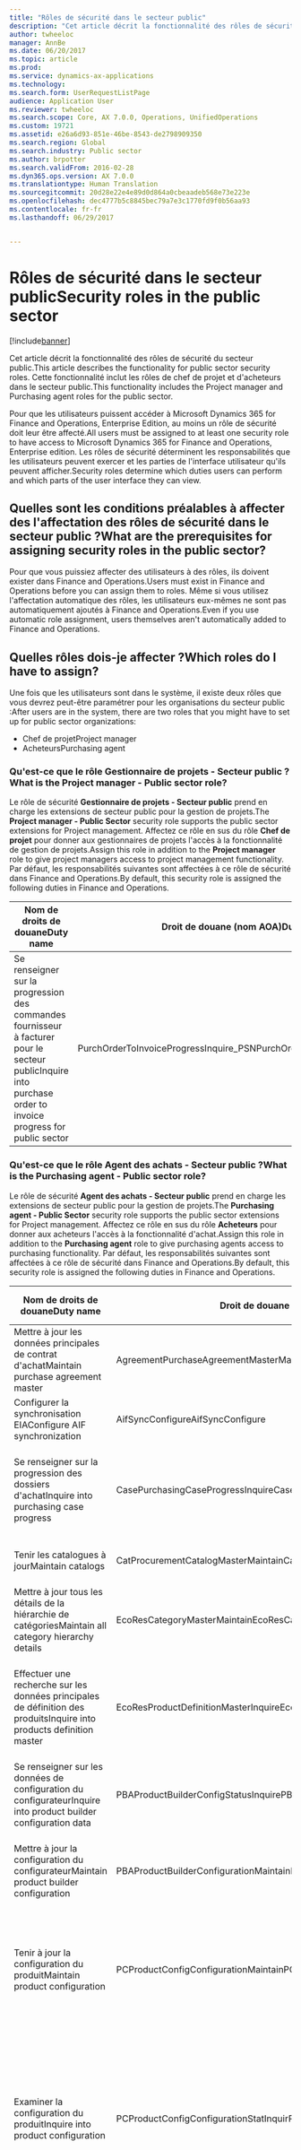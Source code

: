 ```yaml
---
title: "Rôles de sécurité dans le secteur public"
description: "Cet article décrit la fonctionnalité des rôles de sécurité du secteur public. Cette fonctionnalité inclut les rôles de chef de projet et d'acheteurs dans le secteur public."
author: twheeloc
manager: AnnBe
ms.date: 06/20/2017
ms.topic: article
ms.prod: 
ms.service: dynamics-ax-applications
ms.technology: 
ms.search.form: UserRequestListPage
audience: Application User
ms.reviewer: twheeloc
ms.search.scope: Core, AX 7.0.0, Operations, UnifiedOperations
ms.custom: 19721
ms.assetid: e26a6d93-851e-46be-8543-de2798909350
ms.search.region: Global
ms.search.industry: Public sector
ms.author: brpotter
ms.search.validFrom: 2016-02-28
ms.dyn365.ops.version: AX 7.0.0
ms.translationtype: Human Translation
ms.sourcegitcommit: 20d28e22e4e89d0d864a0cbeaadeb568e73e223e
ms.openlocfilehash: dec4777b5c8845bec79a7e3c1770fd9f0b56aa93
ms.contentlocale: fr-fr
ms.lasthandoff: 06/29/2017


---
```


# <a name="security-roles-in-the-public-sector"></a><span data-ttu-id="008be-104">Rôles de sécurité dans le secteur public</span><span class="sxs-lookup"><span data-stu-id="008be-104">Security roles in the public sector</span></span>

[!include[banner](../includes/banner.md)]


<span data-ttu-id="008be-105">Cet article décrit la fonctionnalité des rôles de sécurité du secteur public.</span><span class="sxs-lookup"><span data-stu-id="008be-105">This article describes the functionality for public sector security roles.</span></span> <span data-ttu-id="008be-106">Cette fonctionnalité inclut les rôles de chef de projet et d'acheteurs dans le secteur public.</span><span class="sxs-lookup"><span data-stu-id="008be-106">This functionality includes the Project manager and Purchasing agent roles for the public sector.</span></span>

<span data-ttu-id="008be-107">Pour que les utilisateurs puissent accéder à Microsoft Dynamics 365 for Finance and Operations, Enterprise Edition, au moins un rôle de sécurité doit leur être affecté.</span><span class="sxs-lookup"><span data-stu-id="008be-107">All users must be assigned to at least one security role to have access to Microsoft Dynamics 365 for Finance and Operations, Enterprise edition.</span></span> <span data-ttu-id="008be-108">Les rôles de sécurité déterminent les responsabilités que les utilisateurs peuvent exercer et les parties de l'interface utilisateur qu'ils peuvent afficher.</span><span class="sxs-lookup"><span data-stu-id="008be-108">Security roles determine which duties users can perform and which parts of the user interface they can view.</span></span>

## <a name="what-are-the-prerequisites-for-assigning-security-roles-in-the-public-sector"></a><span data-ttu-id="008be-109">Quelles sont les conditions préalables à affecter des l'affectation des rôles de sécurité dans le secteur public ?</span><span class="sxs-lookup"><span data-stu-id="008be-109">What are the prerequisites for assigning security roles in the public sector?</span></span>
<span data-ttu-id="008be-110">Pour que vous puissiez affecter des utilisateurs à des rôles, ils doivent exister dans Finance and Operations.</span><span class="sxs-lookup"><span data-stu-id="008be-110">Users must exist in Finance and Operations before you can assign them to roles.</span></span> <span data-ttu-id="008be-111">Même si vous utilisez l'affectation automatique des rôles, les utilisateurs eux-mêmes ne sont pas automatiquement ajoutés à Finance and Operations.</span><span class="sxs-lookup"><span data-stu-id="008be-111">Even if you use automatic role assignment, users themselves aren't automatically added to Finance and Operations.</span></span>

## <a name="which-roles-do-i-have-to-assign"></a><span data-ttu-id="008be-112">Quelles rôles dois-je affecter ?</span><span class="sxs-lookup"><span data-stu-id="008be-112">Which roles do I have to assign?</span></span>
<span data-ttu-id="008be-113">Une fois que les utilisateurs sont dans le système, il existe deux rôles que vous devrez peut-être paramétrer pour les organisations du secteur public :</span><span class="sxs-lookup"><span data-stu-id="008be-113">After users are in the system, there are two roles that you might have to set up for public sector organizations:</span></span>

-   <span data-ttu-id="008be-114">Chef de projet</span><span class="sxs-lookup"><span data-stu-id="008be-114">Project manager</span></span>
-   <span data-ttu-id="008be-115">Acheteurs</span><span class="sxs-lookup"><span data-stu-id="008be-115">Purchasing agent</span></span>

### <a name="what-is-the-project-manager---public-sector-role"></a><span data-ttu-id="008be-116">Qu'est-ce que le rôle Gestionnaire de projets - Secteur public ?</span><span class="sxs-lookup"><span data-stu-id="008be-116">What is the Project manager - Public sector role?</span></span>

<span data-ttu-id="008be-117">Le rôle de sécurité **Gestionnaire de projets - Secteur public** prend en charge les extensions de secteur public pour la gestion de projets.</span><span class="sxs-lookup"><span data-stu-id="008be-117">The **Project manager - Public Sector** security role supports the public sector extensions for Project management.</span></span> <span data-ttu-id="008be-118">Affectez ce rôle en sus du rôle **Chef de projet** pour donner aux gestionnaires de projets l'accès à la fonctionnalité de gestion de projets.</span><span class="sxs-lookup"><span data-stu-id="008be-118">Assign this role in addition to the **Project manager** role to give project managers access to project management functionality.</span></span> <span data-ttu-id="008be-119">Par défaut, les responsabilités suivantes sont affectées à ce rôle de sécurité dans Finance and Operations.</span><span class="sxs-lookup"><span data-stu-id="008be-119">By default, this security role is assigned the following duties in Finance and Operations.</span></span>

| <span data-ttu-id="008be-120">Nom de droits de douane</span><span class="sxs-lookup"><span data-stu-id="008be-120">Duty name</span></span>                                                         | <span data-ttu-id="008be-121">Droit de douane (nom AOA)</span><span class="sxs-lookup"><span data-stu-id="008be-121">Duty AOT name</span></span>                           | <span data-ttu-id="008be-122">Description du droit</span><span class="sxs-lookup"><span data-stu-id="008be-122">Duty description</span></span>                                                                |
|-------------------------------------------------------------------|-----------------------------------------|---------------------------------------------------------------------------------|
| <span data-ttu-id="008be-123">Se renseigner sur la progression des commandes fournisseur à facturer pour le secteur public</span><span class="sxs-lookup"><span data-stu-id="008be-123">Inquire into purchase order to invoice progress for public sector</span></span> | <span data-ttu-id="008be-124">PurchOrderToInvoiceProgressInquire\_PSN</span><span class="sxs-lookup"><span data-stu-id="008be-124">PurchOrderToInvoiceProgressInquire\_PSN</span></span> | <span data-ttu-id="008be-125">Répondre aux demandes de renseignements sur le statut du processus « de la commande fournisseur à la facture ».</span><span class="sxs-lookup"><span data-stu-id="008be-125">Respond to inquiries about the status of the purchase order–to–invoice process.</span></span> |

### <a name="what-is-the-purchasing-agent---public-sector-role"></a><span data-ttu-id="008be-126">Qu'est-ce que le rôle Agent des achats - Secteur public ?</span><span class="sxs-lookup"><span data-stu-id="008be-126">What is the Purchasing agent - Public sector role?</span></span>

<span data-ttu-id="008be-127">Le rôle de sécurité **Agent des achats - Secteur public** prend en charge les extensions de secteur public pour la gestion de projets.</span><span class="sxs-lookup"><span data-stu-id="008be-127">The **Purchasing agent - Public Sector** security role supports the public sector extensions for Project management.</span></span> <span data-ttu-id="008be-128">Affectez ce rôle en sus du rôle **Acheteurs** pour donner aux acheteurs l'accès à la fonctionnalité d'achat.</span><span class="sxs-lookup"><span data-stu-id="008be-128">Assign this role in addition to the **Purchasing agent** role to give purchasing agents access to purchasing functionality.</span></span> <span data-ttu-id="008be-129">Par défaut, les responsabilités suivantes sont affectées à ce rôle de sécurité dans Finance and Operations.</span><span class="sxs-lookup"><span data-stu-id="008be-129">By default, this security role is assigned the following duties in Finance and Operations.</span></span>

| <span data-ttu-id="008be-130">Nom de droits de douane</span><span class="sxs-lookup"><span data-stu-id="008be-130">Duty name</span></span>                                                       | <span data-ttu-id="008be-131">Droit de douane (nom AOA)</span><span class="sxs-lookup"><span data-stu-id="008be-131">Duty AOT name</span></span>                            | <span data-ttu-id="008be-132">Description du droit</span><span class="sxs-lookup"><span data-stu-id="008be-132">Duty description</span></span>                                                                                        |
|-----------------------------------------------------------------|------------------------------------------|---------------------------------------------------------------------------------------------------------|
| <span data-ttu-id="008be-133">Mettre à jour les données principales de contrat d'achat</span><span class="sxs-lookup"><span data-stu-id="008be-133">Maintain purchase agreement master</span></span>                              | <span data-ttu-id="008be-134">AgreementPurchaseAgreementMasterMaintain</span><span class="sxs-lookup"><span data-stu-id="008be-134">AgreementPurchaseAgreementMasterMaintain</span></span> | <span data-ttu-id="008be-135">Mettre à jour les détails de contrats d'achat.</span><span class="sxs-lookup"><span data-stu-id="008be-135">Maintain the details of purchase agreements.</span></span>                                                            |
| <span data-ttu-id="008be-136">Configurer la synchronisation EIA</span><span class="sxs-lookup"><span data-stu-id="008be-136">Configure AIF synchronization</span></span>                                   | <span data-ttu-id="008be-137">AifSyncConfigure</span><span class="sxs-lookup"><span data-stu-id="008be-137">AifSyncConfigure</span></span>                         | <span data-ttu-id="008be-138">Spécifier des filtres sur les ports.</span><span class="sxs-lookup"><span data-stu-id="008be-138">Specify filters on ports.</span></span>                                                                               |
| <span data-ttu-id="008be-139">Se renseigner sur la progression des dossiers d'achat</span><span class="sxs-lookup"><span data-stu-id="008be-139">Inquire into purchasing case progress</span></span>                           | <span data-ttu-id="008be-140">CasePurchasingCaseProgressInquire</span><span class="sxs-lookup"><span data-stu-id="008be-140">CasePurchasingCaseProgressInquire</span></span>        | <span data-ttu-id="008be-141">Répondre aux demandes de renseignements sur le statut des dossiers d'achat.</span><span class="sxs-lookup"><span data-stu-id="008be-141">Respond to inquiries about the status of purchasing cases.</span></span>                                              |
| <span data-ttu-id="008be-142">Tenir les catalogues à jour</span><span class="sxs-lookup"><span data-stu-id="008be-142">Maintain catalogs</span></span>                                               | <span data-ttu-id="008be-143">CatProcurementCatalogMasterMaintain</span><span class="sxs-lookup"><span data-stu-id="008be-143">CatProcurementCatalogMasterMaintain</span></span>      | <span data-ttu-id="008be-144">Mettre à jour tous les types de catalogues.</span><span class="sxs-lookup"><span data-stu-id="008be-144">Maintain all types of catalogs.</span></span>                                                                         |
| <span data-ttu-id="008be-145">Mettre à jour tous les détails de la hiérarchie de catégories</span><span class="sxs-lookup"><span data-stu-id="008be-145">Maintain all category hierarchy details</span></span>                         | <span data-ttu-id="008be-146">EcoResCategoryMasterMaintain</span><span class="sxs-lookup"><span data-stu-id="008be-146">EcoResCategoryMasterMaintain</span></span>             | <span data-ttu-id="008be-147">Mettre à jour les catégories.</span><span class="sxs-lookup"><span data-stu-id="008be-147">Maintain categories.</span></span>                                                                                    |
| <span data-ttu-id="008be-148">Effectuer une recherche sur les données principales de définition des produits</span><span class="sxs-lookup"><span data-stu-id="008be-148">Inquire into products definition master</span></span>                         | <span data-ttu-id="008be-149">EcoResProductDefinitionMasterInquire</span><span class="sxs-lookup"><span data-stu-id="008be-149">EcoResProductDefinitionMasterInquire</span></span>     | <span data-ttu-id="008be-150">Répondre aux demandes concernant les données principales pour les définitions de produits</span><span class="sxs-lookup"><span data-stu-id="008be-150">Respond to inquiries about master data for product definitions.</span></span>                                         |
| <span data-ttu-id="008be-151">Se renseigner sur les données de configuration du configurateur</span><span class="sxs-lookup"><span data-stu-id="008be-151">Inquire into product builder configuration data</span></span>                 | <span data-ttu-id="008be-152">PBAProductBuilderConfigStatusInquire</span><span class="sxs-lookup"><span data-stu-id="008be-152">PBAProductBuilderConfigStatusInquire</span></span>     | <span data-ttu-id="008be-153">Ouvrir et réviser les configurations du configurateur.</span><span class="sxs-lookup"><span data-stu-id="008be-153">Open and review product builder configurations.</span></span>                                                         |
| <span data-ttu-id="008be-154">Mettre à jour la configuration du configurateur</span><span class="sxs-lookup"><span data-stu-id="008be-154">Maintain product builder configuration</span></span>                          | <span data-ttu-id="008be-155">PBAProductBuilderConfigurationMaintain</span><span class="sxs-lookup"><span data-stu-id="008be-155">PBAProductBuilderConfigurationMaintain</span></span>   | <span data-ttu-id="008be-156">Modifier et mettre à jour les configurations du configurateur.</span><span class="sxs-lookup"><span data-stu-id="008be-156">Edit and update product builder configurations.</span></span>                                                         |
| <span data-ttu-id="008be-157">Tenir à jour la configuration du produit</span><span class="sxs-lookup"><span data-stu-id="008be-157">Maintain product configuration</span></span>                                  | <span data-ttu-id="008be-158">PCProductConfigConfigurationMaintain</span><span class="sxs-lookup"><span data-stu-id="008be-158">PCProductConfigConfigurationMaintain</span></span>     | <span data-ttu-id="008be-159">Mettre à jour une configuration basé sur les contraintes pour les modèles de configuration de produit.</span><span class="sxs-lookup"><span data-stu-id="008be-159">Maintain a constraint-based configuration for product configuration models.</span></span>                             |
| <span data-ttu-id="008be-160">Examiner la configuration du produit</span><span class="sxs-lookup"><span data-stu-id="008be-160">Inquire into product configuration</span></span>                              | <span data-ttu-id="008be-161">PCProductConfigConfigurationStatInquir</span><span class="sxs-lookup"><span data-stu-id="008be-161">PCProductConfigConfigurationStatInquir</span></span>   | <span data-ttu-id="008be-162">Répondre aux demandes de renseignements sur les données principales de configuration pour les modèles de configuration de produits basée sur les contraintes.</span><span class="sxs-lookup"><span data-stu-id="008be-162">Respond to inquiries about configuration master data for constraint-based product configuration models.</span></span> |
| <span data-ttu-id="008be-163">Mettre à jour les paramètres de gestion d'impression de configuration des achats</span><span class="sxs-lookup"><span data-stu-id="008be-163">Maintain purchase setup print management settings</span></span>               | <span data-ttu-id="008be-164">PrintMgmtPurchaseSettingsMaintain</span><span class="sxs-lookup"><span data-stu-id="008be-164">PrintMgmtPurchaseSettingsMaintain</span></span>        | <span data-ttu-id="008be-165">Mettre à jour les paramètres de gestion d'impression pour le paramétrage des achats.</span><span class="sxs-lookup"><span data-stu-id="008be-165">Maintain print management settings for purchase setups.</span></span>                                                 |
| <span data-ttu-id="008be-166">Mettre à jour les paramètres de gestion d'impression des documents d'achats</span><span class="sxs-lookup"><span data-stu-id="008be-166">Maintain purchase document print management settings</span></span>            | <span data-ttu-id="008be-167">PrintMgmtPurchDocumentSettingsMaintain</span><span class="sxs-lookup"><span data-stu-id="008be-167">PrintMgmtPurchDocumentSettingsMaintain</span></span>   | <span data-ttu-id="008be-168">Mettre à jour les paramètres de gestion d'impression des documents d'achat.</span><span class="sxs-lookup"><span data-stu-id="008be-168">Maintain print management settings for purchase documents.</span></span>                                              |
| <span data-ttu-id="008be-169">Se renseigner sur les politiques d'achat</span><span class="sxs-lookup"><span data-stu-id="008be-169">Inquire into purchasing policies</span></span>                                | <span data-ttu-id="008be-170">ProcPurchasingProcessInquire</span><span class="sxs-lookup"><span data-stu-id="008be-170">ProcPurchasingProcessInquire</span></span>             | <span data-ttu-id="008be-171">Répondre aux demandes de renseignements sur les stratégies régissant le processus d'achat.</span><span class="sxs-lookup"><span data-stu-id="008be-171">Respond to inquiries about policies that govern the purchasing process.</span></span>                                 |
| <span data-ttu-id="008be-172">Se renseigner sur les politiques d'achat pour le secteur public</span><span class="sxs-lookup"><span data-stu-id="008be-172">Inquire into purchasing policies for public sector</span></span>              | <span data-ttu-id="008be-173">ProcPurchasingProcessInquire\_PSN</span><span class="sxs-lookup"><span data-stu-id="008be-173">ProcPurchasingProcessInquire\_PSN</span></span>        | <span data-ttu-id="008be-174">Répondre aux demandes de renseignements sur les stratégies du secteur public régissant le processus d'achat.</span><span class="sxs-lookup"><span data-stu-id="008be-174">Respond to inquiries about public sector policies that govern the purchasing process.</span></span>                   |
| <span data-ttu-id="008be-175">Approuver le contrat d'achat</span><span class="sxs-lookup"><span data-stu-id="008be-175">Approve purchase agreement</span></span>                                      | <span data-ttu-id="008be-176">PurchaseAgreementWFMaintain</span><span class="sxs-lookup"><span data-stu-id="008be-176">PurchaseAgreementWFMaintain</span></span>              | <span data-ttu-id="008be-177">Réviser et approuver les contrats d'achat dans un workflow.</span><span class="sxs-lookup"><span data-stu-id="008be-177">Review and approve purchase agreements in a workflow.</span></span>                                                   |
| <span data-ttu-id="008be-178">Tenir à jour les commandes fournisseur</span><span class="sxs-lookup"><span data-stu-id="008be-178">Maintain purchase orders</span></span>                                        | <span data-ttu-id="008be-179">PurchOrderMaintain</span><span class="sxs-lookup"><span data-stu-id="008be-179">PurchOrderMaintain</span></span>                       | <span data-ttu-id="008be-180">Documenter et enregistrer les commandes fournisseur</span><span class="sxs-lookup"><span data-stu-id="008be-180">Document and record purchase orders.</span></span>                                                                    |
| <span data-ttu-id="008be-181">Tenir à jour la consolidation des demandes d'achat</span><span class="sxs-lookup"><span data-stu-id="008be-181">Maintain purchase requisition consolidation</span></span>                     | <span data-ttu-id="008be-182">PurchReqConsolidationMaintain</span><span class="sxs-lookup"><span data-stu-id="008be-182">PurchReqConsolidationMaintain</span></span>            | <span data-ttu-id="008be-183">Mettre à jour le processus de consolidation des demandes d'achat.</span><span class="sxs-lookup"><span data-stu-id="008be-183">Maintain the purchase requisition consolidation process.</span></span>                                                |
| <span data-ttu-id="008be-184">Tenir à jour la création de commandes fournisseur à partir de demandes d'achat</span><span class="sxs-lookup"><span data-stu-id="008be-184">Maintain creation of purchase orders from purchase requisitions</span></span> | <span data-ttu-id="008be-185">PurchReqOrderFromRequisitionMaintain</span><span class="sxs-lookup"><span data-stu-id="008be-185">PurchReqOrderFromRequisitionMaintain</span></span>     | <span data-ttu-id="008be-186">Lancer les commandes fournisseur à partir de demandes d'achat.</span><span class="sxs-lookup"><span data-stu-id="008be-186">Release purchase orders from purchase requisitions.</span></span>                                                     |
| <span data-ttu-id="008be-187">Approuver les demandes d'achat</span><span class="sxs-lookup"><span data-stu-id="008be-187">Approve purchase requisitions</span></span>                                   | <span data-ttu-id="008be-188">PurchReqPurchaseRequisitionApprove</span><span class="sxs-lookup"><span data-stu-id="008be-188">PurchReqPurchaseRequisitionApprove</span></span>       | <span data-ttu-id="008be-189">Approuver et autoriser les demandes d'achat.</span><span class="sxs-lookup"><span data-stu-id="008be-189">Approve and authorize purchase requisitions.</span></span>                                                            |
| <span data-ttu-id="008be-190">Mettre à jour toutes les demandes d'achat</span><span class="sxs-lookup"><span data-stu-id="008be-190">Maintain all purchase requisitions</span></span>                              | <span data-ttu-id="008be-191">PurchReqPurchaseRequisitionMaintainAll</span><span class="sxs-lookup"><span data-stu-id="008be-191">PurchReqPurchaseRequisitionMaintainAll</span></span>   | <span data-ttu-id="008be-192">Modifier et mettre à jour les demandes d'achat.</span><span class="sxs-lookup"><span data-stu-id="008be-192">Edit and update purchase requisitions.</span></span>                                                                  |
| <span data-ttu-id="008be-193">Afficher les demandes d'achat en attente</span><span class="sxs-lookup"><span data-stu-id="008be-193">View purchase requisitions on hold</span></span>                              | <span data-ttu-id="008be-194">PurchReqTableView</span><span class="sxs-lookup"><span data-stu-id="008be-194">PurchReqTableView</span></span>                        | <span data-ttu-id="008be-195">Ouvrir et réviser les demandes d'achat en attente.</span><span class="sxs-lookup"><span data-stu-id="008be-195">Open and review purchase requisitions that are on hold.</span></span>                                                 |
| <span data-ttu-id="008be-196">Mettre à jour le questionnaire d'appel d'offre</span><span class="sxs-lookup"><span data-stu-id="008be-196">Maintain request for quotation questionnaire</span></span>                    | <span data-ttu-id="008be-197">PurchRFQQuestionnaireMaintain</span><span class="sxs-lookup"><span data-stu-id="008be-197">PurchRFQQuestionnaireMaintain</span></span>            | <span data-ttu-id="008be-198">Modifier et mettre à jour les questionnaires d'appel d'offre.</span><span class="sxs-lookup"><span data-stu-id="008be-198">Edit and update request for quotation (RFQ) questionnaires.</span></span>                                             |
| <span data-ttu-id="008be-199">Mettre à jour l'appel d'offre</span><span class="sxs-lookup"><span data-stu-id="008be-199">Maintain request for quotation</span></span>                                  | <span data-ttu-id="008be-200">PurchRFQRequestForQuoteMaintain</span><span class="sxs-lookup"><span data-stu-id="008be-200">PurchRFQRequestForQuoteMaintain</span></span>          | <span data-ttu-id="008be-201">Modifier et mettre à jour les appels d'offre.</span><span class="sxs-lookup"><span data-stu-id="008be-201">Edit and update RFQs.</span></span>                                                                                   |
| <span data-ttu-id="008be-202">Tenir à jour les réponses aux appels d'offre</span><span class="sxs-lookup"><span data-stu-id="008be-202">Maintain request for quotation replies</span></span>                          | <span data-ttu-id="008be-203">PurchRFQRequestForQuoteReplyMaintain</span><span class="sxs-lookup"><span data-stu-id="008be-203">PurchRFQRequestForQuoteReplyMaintain</span></span>     | <span data-ttu-id="008be-204">Modifier et mettre à jour les réponses aux appels d'offre.</span><span class="sxs-lookup"><span data-stu-id="008be-204">Edit and update RFQ replies.</span></span>                                                                            |
| <span data-ttu-id="008be-205">Tenir à jour les offres scellées</span><span class="sxs-lookup"><span data-stu-id="008be-205">Maintain sealed bids</span></span>                                            | <span data-ttu-id="008be-206">PurchRFQSealedBids</span><span class="sxs-lookup"><span data-stu-id="008be-206">PurchRFQSealedBids</span></span>                       | <span data-ttu-id="008be-207">Modifier et mettre à jour les offres scellées.</span><span class="sxs-lookup"><span data-stu-id="008be-207">Edit and update sealed bids.</span></span>                                                                            |
| <span data-ttu-id="008be-208">Se renseigner sur le statut de paiement des factures fournisseur</span><span class="sxs-lookup"><span data-stu-id="008be-208">Inquire about payment status for vendor invoices</span></span>                | <span data-ttu-id="008be-209">VendInvoice4paymentStatusInquire\_RU</span><span class="sxs-lookup"><span data-stu-id="008be-209">VendInvoice4paymentStatusInquire\_RU</span></span>     | <span data-ttu-id="008be-210">Répondre aux demandes de renseignements sur le statut de paiement des factures fournisseur.</span><span class="sxs-lookup"><span data-stu-id="008be-210">Respond to inquiries about the payment status for vendor invoices.</span></span>                                      |
| <span data-ttu-id="008be-211">Tenir à jour les factures fournisseur pour le paiement</span><span class="sxs-lookup"><span data-stu-id="008be-211">Maintain vendor invoices for payment</span></span>                            | <span data-ttu-id="008be-212">VendInvoice4PaymMaintain\_RU</span><span class="sxs-lookup"><span data-stu-id="008be-212">VendInvoice4PaymMaintain\_RU</span></span>             | <span data-ttu-id="008be-213">Modifier et mettre à jour les factures fournisseur pour paiement.</span><span class="sxs-lookup"><span data-stu-id="008be-213">Edit and update vendor invoices for payment.</span></span>                                                            |
| <span data-ttu-id="008be-214">Mettre à jour les données principales de fournisseur potentiel</span><span class="sxs-lookup"><span data-stu-id="008be-214">Maintain prospective vendor master</span></span>                              | <span data-ttu-id="008be-215">VendProspectiveVendorMasterMaintain</span><span class="sxs-lookup"><span data-stu-id="008be-215">VendProspectiveVendorMasterMaintain</span></span>      | <span data-ttu-id="008be-216">Modifier et mettre à jour les données principales de fournisseur potentiel.</span><span class="sxs-lookup"><span data-stu-id="008be-216">Edit and update the prospective vendor master.</span></span>                                                          |
| <span data-ttu-id="008be-217">Mettre à jour les demandes fournisseur initiées par les employés</span><span class="sxs-lookup"><span data-stu-id="008be-217">Maintain employee-initiated vendor requests</span></span>                     | <span data-ttu-id="008be-218">VendRequestEmployeeVendorRequestMaintain</span><span class="sxs-lookup"><span data-stu-id="008be-218">VendRequestEmployeeVendorRequestMaintain</span></span> | <span data-ttu-id="008be-219">Documenter et enregistrer les demandes fournisseur initiées par les employés.</span><span class="sxs-lookup"><span data-stu-id="008be-219">Document and record employee-initiated vendor requests.</span></span>                                                 |
| <span data-ttu-id="008be-220">Se renseigner sur le statut des demandes initiées par les fournisseurs</span><span class="sxs-lookup"><span data-stu-id="008be-220">Inquire into vendor-initiated request status</span></span>                    | <span data-ttu-id="008be-221">VendRequestVendorInitiateRequestInquire</span><span class="sxs-lookup"><span data-stu-id="008be-221">VendRequestVendorInitiateRequestInquire</span></span>  | <span data-ttu-id="008be-222">Répondre aux demandes de renseignements sur le statut des demandes initiées par les fournisseurs.</span><span class="sxs-lookup"><span data-stu-id="008be-222">Respond to inquiries about the status on vendor-initiated requests.</span></span>                                     |
| <span data-ttu-id="008be-223">Effectuer une recherche sur les données principales de fournisseur non sollicité</span><span class="sxs-lookup"><span data-stu-id="008be-223">Inquire into unsolicited vendor master</span></span>                          | <span data-ttu-id="008be-224">VendUnsolicitedVendorMasterInquire</span><span class="sxs-lookup"><span data-stu-id="008be-224">VendUnsolicitedVendorMasterInquire</span></span>       | <span data-ttu-id="008be-225">Répondre aux demandes concernant les données principales de fournisseur non sollicité.</span><span class="sxs-lookup"><span data-stu-id="008be-225">Respond to inquiries about unsolicited vendor master data.</span></span>                                              |
| <span data-ttu-id="008be-226">Mettre à jour les demandes utilisateur fournisseur</span><span class="sxs-lookup"><span data-stu-id="008be-226">Maintain vendor user requests</span></span>                                   | <span data-ttu-id="008be-227">VendUserRequestMaintain</span><span class="sxs-lookup"><span data-stu-id="008be-227">VendUserRequestMaintain</span></span>                  | <span data-ttu-id="008be-228">Mettre à jour et soumettre les demandes de l'utilisateur fournisseur.</span><span class="sxs-lookup"><span data-stu-id="008be-228">Maintain and submit vendor user requests.</span></span>                                                               |
| <span data-ttu-id="008be-229">Mettre à jour les données principales sur le fournisseur</span><span class="sxs-lookup"><span data-stu-id="008be-229">Maintain vendor master</span></span>                                          | <span data-ttu-id="008be-230">VendVendorMasterMaintain</span><span class="sxs-lookup"><span data-stu-id="008be-230">VendVendorMasterMaintain</span></span>                 | <span data-ttu-id="008be-231">Modifier et mettre à jour les données principales de fournisseur</span><span class="sxs-lookup"><span data-stu-id="008be-231">Edit and update the vendor master.</span></span>                                                                      |
| <span data-ttu-id="008be-232">Mettre à jour les questionnaires fournisseur</span><span class="sxs-lookup"><span data-stu-id="008be-232">Maintain vendor questionnaires</span></span>                                  | <span data-ttu-id="008be-233">VendVendorQuestionnaireMaintain</span><span class="sxs-lookup"><span data-stu-id="008be-233">VendVendorQuestionnaireMaintain</span></span>          | <span data-ttu-id="008be-234">Créer et mettre à jour les informations du questionnaire fournisseur.</span><span class="sxs-lookup"><span data-stu-id="008be-234">Create and update vendor questionnaire information.</span></span>                                                     |
| <span data-ttu-id="008be-235">Se renseigner sur les performances du workflow</span><span class="sxs-lookup"><span data-stu-id="008be-235">Inquire into workflow performance</span></span>                               | <span data-ttu-id="008be-236">WorkflowViewWorkflowPerf</span><span class="sxs-lookup"><span data-stu-id="008be-236">WorkflowViewWorkflowPerf</span></span>                 | <span data-ttu-id="008be-237">Afficher les états sur les performances des workflows.</span><span class="sxs-lookup"><span data-stu-id="008be-237">View reports about the performance of workflows.</span></span>                                                        |

## <a name="what-do-i-do-next"></a><span data-ttu-id="008be-238">Que faire ensuite ?</span><span class="sxs-lookup"><span data-stu-id="008be-238">What do I do next?</span></span>
<span data-ttu-id="008be-239">Une fois les utilisateurs créés, vous les affectez à des rôles sur la page **Affecter des utilisateurs aux rôles**.</span><span class="sxs-lookup"><span data-stu-id="008be-239">After the users are created, you assign them to roles on the **Assign users to roles** page.</span></span>

<a name="see-also"></a><span data-ttu-id="008be-240">Voir également :</span><span class="sxs-lookup"><span data-stu-id="008be-240">See also</span></span>
--------

[<span data-ttu-id="008be-241">Sécurité basée sur les rôles</span><span class="sxs-lookup"><span data-stu-id="008be-241">Role-based security</span></span>](/dynamics365/unified-operations/dev-itpro/sysadmin/role-based-security)




